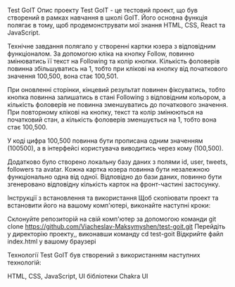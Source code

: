 Test GoIT Опис проекту Test GoIT - це тестовий проект, що був створений в рамках
навчання в школі GoIT. Його основна функція полягає в тому, щоб продемонструвати
мої знання HTML, CSS, React та JavaScript.

Технічне завдання полягало у створенні картки юзера з відповідним функціоналом.
За допомогою кліка на кнопку Follow, повинно змінюватись її текст на Following
та колір кнопки. Кількість фоловерів повинна збільшуватись на 1, тобто при
клікові на кнопку від початкового значення 100,500, вона стає 100,501.

При оновленні сторінки, кінцевий результат повинен фіксуватись, тобто кнопка
повинна залишатись в стані Following з відповідним кольором, а кількість
фоловерів не повинна зменшуватись до початкового значення. При повторному
клікові на кнопку, текст та колір змінюються на початковий стан, а кількість
фоловерів зменшується на 1, тобто вона стає 100,500.

У коді цифра 100,500 повинна бути прописана одним значенням (100500), а в
інтерфейсі користувача виводитись через кому (100,500).

Додатково було створено локальну базу даних з полями id, user, tweets, followers
та avatar. Кожна картка юзера повинна бути незалежною функціонально одна від
одної. Відповідно до бази даних, повинно бути згенеровано відповідну кількість
карток на фронт-частині застосунку.

Інструкції з встановлення та використання Щоб скопіювати проект та встановити
його на вашому комп'ютері, виконайте наступні кроки:

Склонуйте репозиторій на свій комп'ютер за допомогою команди git clone
https://github.com/Viacheslav-Maksymyshen/test-goit.git Перейдіть у директорію
проекту,, виконавши команду cd test-goit Відкрийте файл index.html у вашому
браузері

Технології Test GoIT був створений з використанням наступних технологій:

HTML, CSS, JavaScript, UI бібліотеки Chakra UI
